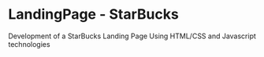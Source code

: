 # LandingPage - StarBucks
Development of a StarBucks Landing Page
Using HTML/CSS and Javascript technologies
